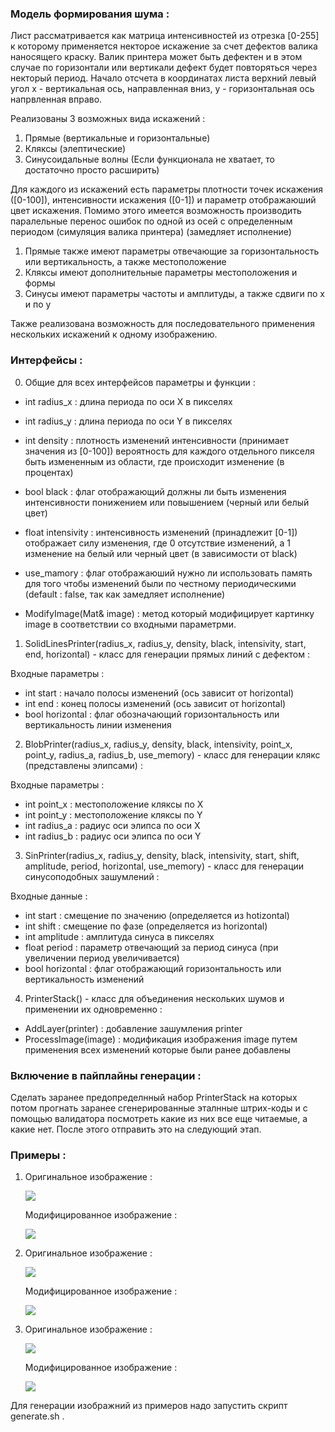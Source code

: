 ### Модель формирования шума :
Лист рассматривается как матрица интенсивностей из отрезка [0-255] к которому применяется некторое искажение за счет дефектов валика наносящего краску.
Валик принтера может быть дефектен и в этом случае по горизонтали или вертикали дефект будет повторяться через некторый период. Начало отсчета в координатах листа верхний левый угол x - вертикальная ось, направленная вниз, y - горизонтальная ось напрвленная вправо.

Реализованы 3 возможных вида искажений : 
1. Прямые (вертикальные и горизонтальные)
2. Кляксы (элептические)
3. Синусоидальные волны 
(Если функционала не хватает, то достаточно просто расширить)

Для каждого из искажений есть параметры плотности точек искажения ([0-100]), интенсивности искажения ([0-1]) и параметр отображаюший цвет искажения. Помимо этого имеется возможность производить паралельные перенос ошибок по одной из осей с определенным периодом (симуляция валика принтера) (замедляет исполнение)

1. Прямые также имеют параметры отвечающие за горизонтальность или вертикальность, а также местоположение
2. Кляксы имеют дополнительные параметры местоположения и формы
3. Синусы имеют параметры частоты и амплитуды, а также сдвиги по x и по y

Также реализована возможность для последовательного применения нескольких искажений к одному изображению.

### Интерфейсы : 
0) Общие для всех интерфейсов параметры и функции :
- int radius_x : длина периода по оси X в пикселях
- int radius_y : длина периода по оси Y в пикселях
- int density : плотность изменений интенсивности (принимает значения из [0-100]) вероятность для каждого отдельного пикселя быть измененным из области, где происходит изменение (в процентах)
- bool black : флаг отображающий должны ли быть изменения интенсивности понижением или повышением (черный или белый цвет)
- float intensivity : интенсивность изменений (принадлежит [0-1]) отображает силу изменения, где 0 отсутствие изменений, а 1 изменение на белый или черный цвет (в зависимости от black)

- use_mamory : флаг отображаюший нужно ли использовать память для того чтобы изменений были по честному периодическими (default : false, так как замедляет исполнение)

- ModifyImage(Mat& image) : метод который модифицирует картинку image в соответствии со входными параметрми.
1) SolidLinesPrinter(radius_x, radius_y, density, black, intensivity, start, end, horizontal) - класс для генерации прямых линий с дефектом :

Входные параметры :
- int start : начало полосы изменений (ось зависит от horizontal)
- int end : конец полосы изменений (ось зависит от horizontal)
- bool horizontal : флаг обозначающий горизонтальность или вертикальность линии изменения

2) BlobPrinter(radius_x, radius_y, density, black, intensivity, point_x, point_y, radius_a, radius_b, use_memory) - класс для генерации клякс (представлены элипсами) :

Входные параметры :
- int point_x : местоположение кляксы по X
- int point_y : местоположение кляксы по Y
- int radius_a : радиус оси элипса по оси X
- int radius_b : радиус оси элипса по оси Y

3) SinPrinter(radius_x, radius_y, density, black, intensivity, start, shift, amplitude, period, horizontal, use_memory) - класс для генерации синусоподобных зашумлений :

Входные данные :
- int start : смещение по значению (определяется из hotizontal)
- int shift : смещение по фазе (определяется из horizontal)
- int amplitude : амплитуда синуса в пикселях
- float period : параметр отвечающий за период синуса (при увеличении период увеличивается)
- bool horizontal : флаг отображающий горизонтальность или вертикальность изменений

4) PrinterStack() - класс для объединения нескольких шумов и применении их одновременно :

- AddLayer(printer) : добавление зашумления printer
- ProcessImage(image) : модификация изображения image путем применения всех изменений которые были ранее добавлены

### Включение в пайплайны генерации : 

Сделать заранее предопределнный набор PrinterStack на которых потом прогнать заранее сгенерированные эталнные штрих-коды и с помощью валидатора посмотреть какие из них все еще читаемые, а какие нет. После этого отправить это на следующий этап.


### Примеры : 
1. Оригинальное изображение :

   ![](example/imgs/first.jpg)

   Модифицированное изображение :

   ![](example/imgs_modified/first_m.jpg)

2. Оригинальное изображение :

   ![](example/imgs/first.jpg)

   Модифицированное изображение :

   ![](example/imgs_modified/second_m.jpg)

3. Оригинальное изображение :

   ![](example/imgs/third.jpg)

   Модифицированное изображение :

   ![](example/imgs_modified/third_m.jpg)


Для генерации изображний из примеров надо запустить скрипт generate.sh .